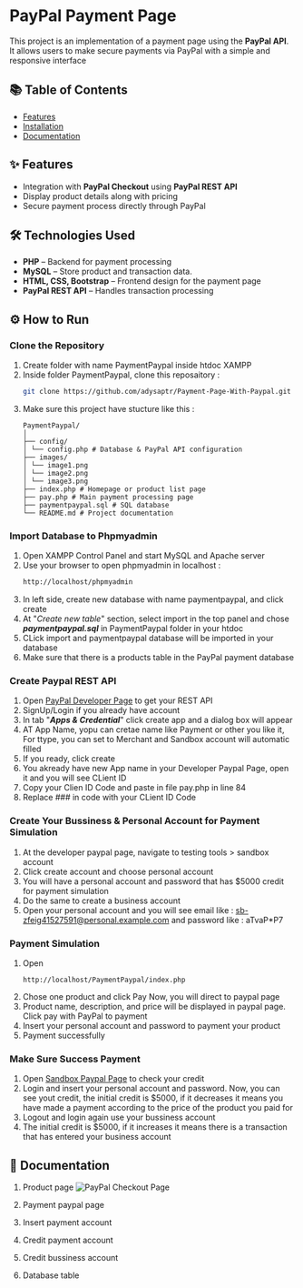 # PayPal Payment Page  

This project is an implementation of a payment page using the **PayPal API**. It allows users to make secure payments via PayPal with a simple and responsive interface

## 📚 Table of Contents
- [Features](#-features)
- [Installation](#-how-to-run)
- [Documentation](#-documentation)


## ✨ Features  
- Integration with **PayPal Checkout** using **PayPal REST API**
- Display product details along with pricing
- Secure payment process directly through PayPal

## 🛠️ Technologies Used  
- **PHP** – Backend for payment processing
- **MySQL** – Store product and transaction data. 
- **HTML, CSS, Bootstrap** – Frontend design for the payment page
- **PayPal REST API** – Handles transaction processing

## ⚙️ How to Run
### Clone the Repository
1. Create folder with name PaymentPaypal inside htdoc XAMPP
2. Inside folder PaymentPaypal, clone this reposaitory :
   ```bash
   git clone https://github.com/adysaptr/Payment-Page-With-Paypal.git
   ```
4. Make sure this project have stucture like this :
   ```
   PaymentPaypal/
   │
   ├── config/
   │ └── config.php # Database & PayPal API configuration
   ├── images/
   │ └── image1.png
   │ └── image2.png
   │ └── image3.png
   ├── index.php # Homepage or product list page
   ├── pay.php # Main payment processing page
   ├── paymentpaypal.sql # SQL database
   └── README.md # Project documentation
   ```

### Import Database to Phpmyadmin
1. Open XAMPP Control Panel and start MySQL and Apache server
2. Use your browser to open phpmyadmin in localhost :
   ```bash
   http://localhost/phpmyadmin
   ```
3. In left side, create new database with name paymentpaypal, and click create
4. At "_Create new table_" section, select import in the top panel and chose **_paymentpaypal.sql_** in PaymentPaypal folder in your htdoc
5. CLick import and paymentpaypal database will be imported in your database
6. Make sure that there is a products table in the PayPal payment database

### Create Paypal REST API
1. Open [PayPal Developer Page](http://developer.paypal.com/) to get your REST API
2. SignUp/Login if you already have account
3. In tab "_**Apps & Credential**_" click create app and a dialog box will appear
4. AT App Name, yopu can cretae name like Payment or other you like it, For ttype, you can set to Merchant and Sandbox account will automatic filled
5. If you ready, click create
6. You akready have new App name in your  Developer Paypal Page, open it and you will see CLient ID
7. Copy your Clien ID Code and paste in file pay.php in line 84
8. Replace ### in code with your CLient ID Code

### Create Your Bussiness & Personal Account for Payment Simulation
1. At the developer paypal page, navigate to testing tools > sandbox account
2. Click create account and choose personal account
3. You will have a personal account and password that has $5000 credit for payment simulation
4. Do the same to create a business account
5. Open your personal account and you will see email like : sb-zfeig41527591@personal.example.com and password like : aTvaP*P7

### Payment Simulation
1. Open
   ```
   http://localhost/PaymentPaypal/index.php
   ```
2. Chose one product and click Pay Now, you will direct to paypal page
3. Product name, description, and price will be displayed in paypal page. Click pay with PayPal to payment
4. Insert your personal account and password to payment your product
5. Payment successfully

### Make Sure Success Payment
1. Open [Sandbox Paypal Page](https://sandbox.paypal.com/) to check your credit
2. Login and insert your personal account and password. Now, you can see yout credit, the initial credit is $5000, if it decreases it means you have made a payment according to the price of the product you paid for
3. Logout and login again use your bussiness account
4. The initial credit is $5000, if it increases it means there is a transaction that has entered your business account

## 📖 Documentation
1. Product page
![PayPal Checkout Page](images/paypal-checkout.png)

2. Payment paypal page
3. Insert payment account
4. Credit payment account
5. Credit bussiness account
6. Database table


   

